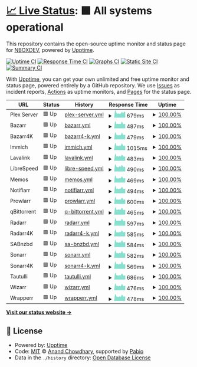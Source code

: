 # [📈 Live Status](https://up.nbox.dev): <!--live status--> **🟩 All systems operational**

This repository contains the open-source uptime monitor and status page for [NBOXDEV](https://up.nbox.dev), powered by [Upptime](https://github.com/upptime/upptime).

[![Uptime CI](https://github.com/nboxdev/upptime/workflows/Uptime%20CI/badge.svg)](https://github.com/nboxdev/upptime/actions?query=workflow%3A%22Uptime+CI%22)
[![Response Time CI](https://github.com/nboxdev/upptime/workflows/Response%20Time%20CI/badge.svg)](https://github.com/nboxdev/upptime/actions?query=workflow%3A%22Response+Time+CI%22)
[![Graphs CI](https://github.com/nboxdev/upptime/workflows/Graphs%20CI/badge.svg)](https://github.com/nboxdev/upptime/actions?query=workflow%3A%22Graphs+CI%22)
[![Static Site CI](https://github.com/nboxdev/upptime/workflows/Static%20Site%20CI/badge.svg)](https://github.com/nboxdev/upptime/actions?query=workflow%3A%22Static+Site+CI%22)
[![Summary CI](https://github.com/nboxdev/upptime/workflows/Summary%20CI/badge.svg)](https://github.com/nboxdev/upptime/actions?query=workflow%3A%22Summary+CI%22)

With [Upptime](https://upptime.js.org), you can get your own unlimited and free uptime monitor and status page, powered entirely by a GitHub repository. We use [Issues](https://github.com/nboxdev/upptime/issues) as incident reports, [Actions](https://github.com/nboxdev/upptime/actions) as uptime monitors, and [Pages](https://up.nbox.dev) for the status page.

<!--start: status pages-->
<!-- This summary is generated by Upptime (https://github.com/upptime/upptime) -->
<!-- Do not edit this manually, your changes will be overwritten -->
<!-- prettier-ignore -->
| URL | Status | History | Response Time | Uptime |
| --- | ------ | ------- | ------------- | ------ |
| <img alt="" src="https://icons.duckduckgo.com/ip3/null.ico" height="13"> Plex Server | 🟩 Up | [plex-server.yml](https://github.com/nboxdev/upptime/commits/HEAD/history/plex-server.yml) | <details><summary><img alt="Response time graph" src="./graphs/plex-server/response-time-week.png" height="20"> 679ms</summary><br><a href="https://up.nbox.dev/history/plex-server"><img alt="Response time 649" src="https://img.shields.io/endpoint?url=https%3A%2F%2Fraw.githubusercontent.com%2Fnboxdev%2Fupptime%2FHEAD%2Fapi%2Fplex-server%2Fresponse-time.json"></a><br><a href="https://up.nbox.dev/history/plex-server"><img alt="24-hour response time 547" src="https://img.shields.io/endpoint?url=https%3A%2F%2Fraw.githubusercontent.com%2Fnboxdev%2Fupptime%2FHEAD%2Fapi%2Fplex-server%2Fresponse-time-day.json"></a><br><a href="https://up.nbox.dev/history/plex-server"><img alt="7-day response time 679" src="https://img.shields.io/endpoint?url=https%3A%2F%2Fraw.githubusercontent.com%2Fnboxdev%2Fupptime%2FHEAD%2Fapi%2Fplex-server%2Fresponse-time-week.json"></a><br><a href="https://up.nbox.dev/history/plex-server"><img alt="30-day response time 649" src="https://img.shields.io/endpoint?url=https%3A%2F%2Fraw.githubusercontent.com%2Fnboxdev%2Fupptime%2FHEAD%2Fapi%2Fplex-server%2Fresponse-time-month.json"></a><br><a href="https://up.nbox.dev/history/plex-server"><img alt="1-year response time 649" src="https://img.shields.io/endpoint?url=https%3A%2F%2Fraw.githubusercontent.com%2Fnboxdev%2Fupptime%2FHEAD%2Fapi%2Fplex-server%2Fresponse-time-year.json"></a></details> | <details><summary><a href="https://up.nbox.dev/history/plex-server">100.00%</a></summary><a href="https://up.nbox.dev/history/plex-server"><img alt="All-time uptime 98.86%" src="https://img.shields.io/endpoint?url=https%3A%2F%2Fraw.githubusercontent.com%2Fnboxdev%2Fupptime%2FHEAD%2Fapi%2Fplex-server%2Fuptime.json"></a><br><a href="https://up.nbox.dev/history/plex-server"><img alt="24-hour uptime 100.00%" src="https://img.shields.io/endpoint?url=https%3A%2F%2Fraw.githubusercontent.com%2Fnboxdev%2Fupptime%2FHEAD%2Fapi%2Fplex-server%2Fuptime-day.json"></a><br><a href="https://up.nbox.dev/history/plex-server"><img alt="7-day uptime 100.00%" src="https://img.shields.io/endpoint?url=https%3A%2F%2Fraw.githubusercontent.com%2Fnboxdev%2Fupptime%2FHEAD%2Fapi%2Fplex-server%2Fuptime-week.json"></a><br><a href="https://up.nbox.dev/history/plex-server"><img alt="30-day uptime 98.86%" src="https://img.shields.io/endpoint?url=https%3A%2F%2Fraw.githubusercontent.com%2Fnboxdev%2Fupptime%2FHEAD%2Fapi%2Fplex-server%2Fuptime-month.json"></a><br><a href="https://up.nbox.dev/history/plex-server"><img alt="1-year uptime 98.86%" src="https://img.shields.io/endpoint?url=https%3A%2F%2Fraw.githubusercontent.com%2Fnboxdev%2Fupptime%2FHEAD%2Fapi%2Fplex-server%2Fuptime-year.json"></a></details>
| <img alt="" src="https://icons.duckduckgo.com/ip3/null.ico" height="13"> Bazarr | 🟩 Up | [bazarr.yml](https://github.com/nboxdev/upptime/commits/HEAD/history/bazarr.yml) | <details><summary><img alt="Response time graph" src="./graphs/bazarr/response-time-week.png" height="20"> 487ms</summary><br><a href="https://up.nbox.dev/history/bazarr"><img alt="Response time 540" src="https://img.shields.io/endpoint?url=https%3A%2F%2Fraw.githubusercontent.com%2Fnboxdev%2Fupptime%2FHEAD%2Fapi%2Fbazarr%2Fresponse-time.json"></a><br><a href="https://up.nbox.dev/history/bazarr"><img alt="24-hour response time 492" src="https://img.shields.io/endpoint?url=https%3A%2F%2Fraw.githubusercontent.com%2Fnboxdev%2Fupptime%2FHEAD%2Fapi%2Fbazarr%2Fresponse-time-day.json"></a><br><a href="https://up.nbox.dev/history/bazarr"><img alt="7-day response time 487" src="https://img.shields.io/endpoint?url=https%3A%2F%2Fraw.githubusercontent.com%2Fnboxdev%2Fupptime%2FHEAD%2Fapi%2Fbazarr%2Fresponse-time-week.json"></a><br><a href="https://up.nbox.dev/history/bazarr"><img alt="30-day response time 540" src="https://img.shields.io/endpoint?url=https%3A%2F%2Fraw.githubusercontent.com%2Fnboxdev%2Fupptime%2FHEAD%2Fapi%2Fbazarr%2Fresponse-time-month.json"></a><br><a href="https://up.nbox.dev/history/bazarr"><img alt="1-year response time 540" src="https://img.shields.io/endpoint?url=https%3A%2F%2Fraw.githubusercontent.com%2Fnboxdev%2Fupptime%2FHEAD%2Fapi%2Fbazarr%2Fresponse-time-year.json"></a></details> | <details><summary><a href="https://up.nbox.dev/history/bazarr">100.00%</a></summary><a href="https://up.nbox.dev/history/bazarr"><img alt="All-time uptime 98.86%" src="https://img.shields.io/endpoint?url=https%3A%2F%2Fraw.githubusercontent.com%2Fnboxdev%2Fupptime%2FHEAD%2Fapi%2Fbazarr%2Fuptime.json"></a><br><a href="https://up.nbox.dev/history/bazarr"><img alt="24-hour uptime 100.00%" src="https://img.shields.io/endpoint?url=https%3A%2F%2Fraw.githubusercontent.com%2Fnboxdev%2Fupptime%2FHEAD%2Fapi%2Fbazarr%2Fuptime-day.json"></a><br><a href="https://up.nbox.dev/history/bazarr"><img alt="7-day uptime 100.00%" src="https://img.shields.io/endpoint?url=https%3A%2F%2Fraw.githubusercontent.com%2Fnboxdev%2Fupptime%2FHEAD%2Fapi%2Fbazarr%2Fuptime-week.json"></a><br><a href="https://up.nbox.dev/history/bazarr"><img alt="30-day uptime 98.86%" src="https://img.shields.io/endpoint?url=https%3A%2F%2Fraw.githubusercontent.com%2Fnboxdev%2Fupptime%2FHEAD%2Fapi%2Fbazarr%2Fuptime-month.json"></a><br><a href="https://up.nbox.dev/history/bazarr"><img alt="1-year uptime 98.86%" src="https://img.shields.io/endpoint?url=https%3A%2F%2Fraw.githubusercontent.com%2Fnboxdev%2Fupptime%2FHEAD%2Fapi%2Fbazarr%2Fuptime-year.json"></a></details>
| <img alt="" src="https://icons.duckduckgo.com/ip3/null.ico" height="13"> Bazarr4K | 🟩 Up | [bazarr4-k.yml](https://github.com/nboxdev/upptime/commits/HEAD/history/bazarr4-k.yml) | <details><summary><img alt="Response time graph" src="./graphs/bazarr4-k/response-time-week.png" height="20"> 479ms</summary><br><a href="https://up.nbox.dev/history/bazarr4-k"><img alt="Response time 512" src="https://img.shields.io/endpoint?url=https%3A%2F%2Fraw.githubusercontent.com%2Fnboxdev%2Fupptime%2FHEAD%2Fapi%2Fbazarr4-k%2Fresponse-time.json"></a><br><a href="https://up.nbox.dev/history/bazarr4-k"><img alt="24-hour response time 461" src="https://img.shields.io/endpoint?url=https%3A%2F%2Fraw.githubusercontent.com%2Fnboxdev%2Fupptime%2FHEAD%2Fapi%2Fbazarr4-k%2Fresponse-time-day.json"></a><br><a href="https://up.nbox.dev/history/bazarr4-k"><img alt="7-day response time 479" src="https://img.shields.io/endpoint?url=https%3A%2F%2Fraw.githubusercontent.com%2Fnboxdev%2Fupptime%2FHEAD%2Fapi%2Fbazarr4-k%2Fresponse-time-week.json"></a><br><a href="https://up.nbox.dev/history/bazarr4-k"><img alt="30-day response time 512" src="https://img.shields.io/endpoint?url=https%3A%2F%2Fraw.githubusercontent.com%2Fnboxdev%2Fupptime%2FHEAD%2Fapi%2Fbazarr4-k%2Fresponse-time-month.json"></a><br><a href="https://up.nbox.dev/history/bazarr4-k"><img alt="1-year response time 512" src="https://img.shields.io/endpoint?url=https%3A%2F%2Fraw.githubusercontent.com%2Fnboxdev%2Fupptime%2FHEAD%2Fapi%2Fbazarr4-k%2Fresponse-time-year.json"></a></details> | <details><summary><a href="https://up.nbox.dev/history/bazarr4-k">100.00%</a></summary><a href="https://up.nbox.dev/history/bazarr4-k"><img alt="All-time uptime 98.87%" src="https://img.shields.io/endpoint?url=https%3A%2F%2Fraw.githubusercontent.com%2Fnboxdev%2Fupptime%2FHEAD%2Fapi%2Fbazarr4-k%2Fuptime.json"></a><br><a href="https://up.nbox.dev/history/bazarr4-k"><img alt="24-hour uptime 100.00%" src="https://img.shields.io/endpoint?url=https%3A%2F%2Fraw.githubusercontent.com%2Fnboxdev%2Fupptime%2FHEAD%2Fapi%2Fbazarr4-k%2Fuptime-day.json"></a><br><a href="https://up.nbox.dev/history/bazarr4-k"><img alt="7-day uptime 100.00%" src="https://img.shields.io/endpoint?url=https%3A%2F%2Fraw.githubusercontent.com%2Fnboxdev%2Fupptime%2FHEAD%2Fapi%2Fbazarr4-k%2Fuptime-week.json"></a><br><a href="https://up.nbox.dev/history/bazarr4-k"><img alt="30-day uptime 98.87%" src="https://img.shields.io/endpoint?url=https%3A%2F%2Fraw.githubusercontent.com%2Fnboxdev%2Fupptime%2FHEAD%2Fapi%2Fbazarr4-k%2Fuptime-month.json"></a><br><a href="https://up.nbox.dev/history/bazarr4-k"><img alt="1-year uptime 98.87%" src="https://img.shields.io/endpoint?url=https%3A%2F%2Fraw.githubusercontent.com%2Fnboxdev%2Fupptime%2FHEAD%2Fapi%2Fbazarr4-k%2Fuptime-year.json"></a></details>
| <img alt="" src="https://icons.duckduckgo.com/ip3/null.ico" height="13"> Immich | 🟩 Up | [immich.yml](https://github.com/nboxdev/upptime/commits/HEAD/history/immich.yml) | <details><summary><img alt="Response time graph" src="./graphs/immich/response-time-week.png" height="20"> 1015ms</summary><br><a href="https://up.nbox.dev/history/immich"><img alt="Response time 664" src="https://img.shields.io/endpoint?url=https%3A%2F%2Fraw.githubusercontent.com%2Fnboxdev%2Fupptime%2FHEAD%2Fapi%2Fimmich%2Fresponse-time.json"></a><br><a href="https://up.nbox.dev/history/immich"><img alt="24-hour response time 487" src="https://img.shields.io/endpoint?url=https%3A%2F%2Fraw.githubusercontent.com%2Fnboxdev%2Fupptime%2FHEAD%2Fapi%2Fimmich%2Fresponse-time-day.json"></a><br><a href="https://up.nbox.dev/history/immich"><img alt="7-day response time 1015" src="https://img.shields.io/endpoint?url=https%3A%2F%2Fraw.githubusercontent.com%2Fnboxdev%2Fupptime%2FHEAD%2Fapi%2Fimmich%2Fresponse-time-week.json"></a><br><a href="https://up.nbox.dev/history/immich"><img alt="30-day response time 664" src="https://img.shields.io/endpoint?url=https%3A%2F%2Fraw.githubusercontent.com%2Fnboxdev%2Fupptime%2FHEAD%2Fapi%2Fimmich%2Fresponse-time-month.json"></a><br><a href="https://up.nbox.dev/history/immich"><img alt="1-year response time 664" src="https://img.shields.io/endpoint?url=https%3A%2F%2Fraw.githubusercontent.com%2Fnboxdev%2Fupptime%2FHEAD%2Fapi%2Fimmich%2Fresponse-time-year.json"></a></details> | <details><summary><a href="https://up.nbox.dev/history/immich">100.00%</a></summary><a href="https://up.nbox.dev/history/immich"><img alt="All-time uptime 98.88%" src="https://img.shields.io/endpoint?url=https%3A%2F%2Fraw.githubusercontent.com%2Fnboxdev%2Fupptime%2FHEAD%2Fapi%2Fimmich%2Fuptime.json"></a><br><a href="https://up.nbox.dev/history/immich"><img alt="24-hour uptime 100.00%" src="https://img.shields.io/endpoint?url=https%3A%2F%2Fraw.githubusercontent.com%2Fnboxdev%2Fupptime%2FHEAD%2Fapi%2Fimmich%2Fuptime-day.json"></a><br><a href="https://up.nbox.dev/history/immich"><img alt="7-day uptime 100.00%" src="https://img.shields.io/endpoint?url=https%3A%2F%2Fraw.githubusercontent.com%2Fnboxdev%2Fupptime%2FHEAD%2Fapi%2Fimmich%2Fuptime-week.json"></a><br><a href="https://up.nbox.dev/history/immich"><img alt="30-day uptime 98.88%" src="https://img.shields.io/endpoint?url=https%3A%2F%2Fraw.githubusercontent.com%2Fnboxdev%2Fupptime%2FHEAD%2Fapi%2Fimmich%2Fuptime-month.json"></a><br><a href="https://up.nbox.dev/history/immich"><img alt="1-year uptime 98.88%" src="https://img.shields.io/endpoint?url=https%3A%2F%2Fraw.githubusercontent.com%2Fnboxdev%2Fupptime%2FHEAD%2Fapi%2Fimmich%2Fuptime-year.json"></a></details>
| <img alt="" src="https://icons.duckduckgo.com/ip3/null.ico" height="13"> Lavalink | 🟩 Up | [lavalink.yml](https://github.com/nboxdev/upptime/commits/HEAD/history/lavalink.yml) | <details><summary><img alt="Response time graph" src="./graphs/lavalink/response-time-week.png" height="20"> 483ms</summary><br><a href="https://up.nbox.dev/history/lavalink"><img alt="Response time 514" src="https://img.shields.io/endpoint?url=https%3A%2F%2Fraw.githubusercontent.com%2Fnboxdev%2Fupptime%2FHEAD%2Fapi%2Flavalink%2Fresponse-time.json"></a><br><a href="https://up.nbox.dev/history/lavalink"><img alt="24-hour response time 487" src="https://img.shields.io/endpoint?url=https%3A%2F%2Fraw.githubusercontent.com%2Fnboxdev%2Fupptime%2FHEAD%2Fapi%2Flavalink%2Fresponse-time-day.json"></a><br><a href="https://up.nbox.dev/history/lavalink"><img alt="7-day response time 483" src="https://img.shields.io/endpoint?url=https%3A%2F%2Fraw.githubusercontent.com%2Fnboxdev%2Fupptime%2FHEAD%2Fapi%2Flavalink%2Fresponse-time-week.json"></a><br><a href="https://up.nbox.dev/history/lavalink"><img alt="30-day response time 514" src="https://img.shields.io/endpoint?url=https%3A%2F%2Fraw.githubusercontent.com%2Fnboxdev%2Fupptime%2FHEAD%2Fapi%2Flavalink%2Fresponse-time-month.json"></a><br><a href="https://up.nbox.dev/history/lavalink"><img alt="1-year response time 514" src="https://img.shields.io/endpoint?url=https%3A%2F%2Fraw.githubusercontent.com%2Fnboxdev%2Fupptime%2FHEAD%2Fapi%2Flavalink%2Fresponse-time-year.json"></a></details> | <details><summary><a href="https://up.nbox.dev/history/lavalink">100.00%</a></summary><a href="https://up.nbox.dev/history/lavalink"><img alt="All-time uptime 98.88%" src="https://img.shields.io/endpoint?url=https%3A%2F%2Fraw.githubusercontent.com%2Fnboxdev%2Fupptime%2FHEAD%2Fapi%2Flavalink%2Fuptime.json"></a><br><a href="https://up.nbox.dev/history/lavalink"><img alt="24-hour uptime 100.00%" src="https://img.shields.io/endpoint?url=https%3A%2F%2Fraw.githubusercontent.com%2Fnboxdev%2Fupptime%2FHEAD%2Fapi%2Flavalink%2Fuptime-day.json"></a><br><a href="https://up.nbox.dev/history/lavalink"><img alt="7-day uptime 100.00%" src="https://img.shields.io/endpoint?url=https%3A%2F%2Fraw.githubusercontent.com%2Fnboxdev%2Fupptime%2FHEAD%2Fapi%2Flavalink%2Fuptime-week.json"></a><br><a href="https://up.nbox.dev/history/lavalink"><img alt="30-day uptime 98.88%" src="https://img.shields.io/endpoint?url=https%3A%2F%2Fraw.githubusercontent.com%2Fnboxdev%2Fupptime%2FHEAD%2Fapi%2Flavalink%2Fuptime-month.json"></a><br><a href="https://up.nbox.dev/history/lavalink"><img alt="1-year uptime 98.88%" src="https://img.shields.io/endpoint?url=https%3A%2F%2Fraw.githubusercontent.com%2Fnboxdev%2Fupptime%2FHEAD%2Fapi%2Flavalink%2Fuptime-year.json"></a></details>
| <img alt="" src="https://icons.duckduckgo.com/ip3/null.ico" height="13"> LibreSpeed | 🟩 Up | [libre-speed.yml](https://github.com/nboxdev/upptime/commits/HEAD/history/libre-speed.yml) | <details><summary><img alt="Response time graph" src="./graphs/libre-speed/response-time-week.png" height="20"> 490ms</summary><br><a href="https://up.nbox.dev/history/libre-speed"><img alt="Response time 552" src="https://img.shields.io/endpoint?url=https%3A%2F%2Fraw.githubusercontent.com%2Fnboxdev%2Fupptime%2FHEAD%2Fapi%2Flibre-speed%2Fresponse-time.json"></a><br><a href="https://up.nbox.dev/history/libre-speed"><img alt="24-hour response time 499" src="https://img.shields.io/endpoint?url=https%3A%2F%2Fraw.githubusercontent.com%2Fnboxdev%2Fupptime%2FHEAD%2Fapi%2Flibre-speed%2Fresponse-time-day.json"></a><br><a href="https://up.nbox.dev/history/libre-speed"><img alt="7-day response time 490" src="https://img.shields.io/endpoint?url=https%3A%2F%2Fraw.githubusercontent.com%2Fnboxdev%2Fupptime%2FHEAD%2Fapi%2Flibre-speed%2Fresponse-time-week.json"></a><br><a href="https://up.nbox.dev/history/libre-speed"><img alt="30-day response time 552" src="https://img.shields.io/endpoint?url=https%3A%2F%2Fraw.githubusercontent.com%2Fnboxdev%2Fupptime%2FHEAD%2Fapi%2Flibre-speed%2Fresponse-time-month.json"></a><br><a href="https://up.nbox.dev/history/libre-speed"><img alt="1-year response time 552" src="https://img.shields.io/endpoint?url=https%3A%2F%2Fraw.githubusercontent.com%2Fnboxdev%2Fupptime%2FHEAD%2Fapi%2Flibre-speed%2Fresponse-time-year.json"></a></details> | <details><summary><a href="https://up.nbox.dev/history/libre-speed">100.00%</a></summary><a href="https://up.nbox.dev/history/libre-speed"><img alt="All-time uptime 98.89%" src="https://img.shields.io/endpoint?url=https%3A%2F%2Fraw.githubusercontent.com%2Fnboxdev%2Fupptime%2FHEAD%2Fapi%2Flibre-speed%2Fuptime.json"></a><br><a href="https://up.nbox.dev/history/libre-speed"><img alt="24-hour uptime 100.00%" src="https://img.shields.io/endpoint?url=https%3A%2F%2Fraw.githubusercontent.com%2Fnboxdev%2Fupptime%2FHEAD%2Fapi%2Flibre-speed%2Fuptime-day.json"></a><br><a href="https://up.nbox.dev/history/libre-speed"><img alt="7-day uptime 100.00%" src="https://img.shields.io/endpoint?url=https%3A%2F%2Fraw.githubusercontent.com%2Fnboxdev%2Fupptime%2FHEAD%2Fapi%2Flibre-speed%2Fuptime-week.json"></a><br><a href="https://up.nbox.dev/history/libre-speed"><img alt="30-day uptime 98.89%" src="https://img.shields.io/endpoint?url=https%3A%2F%2Fraw.githubusercontent.com%2Fnboxdev%2Fupptime%2FHEAD%2Fapi%2Flibre-speed%2Fuptime-month.json"></a><br><a href="https://up.nbox.dev/history/libre-speed"><img alt="1-year uptime 98.89%" src="https://img.shields.io/endpoint?url=https%3A%2F%2Fraw.githubusercontent.com%2Fnboxdev%2Fupptime%2FHEAD%2Fapi%2Flibre-speed%2Fuptime-year.json"></a></details>
| <img alt="" src="https://icons.duckduckgo.com/ip3/null.ico" height="13"> Memos | 🟩 Up | [memos.yml](https://github.com/nboxdev/upptime/commits/HEAD/history/memos.yml) | <details><summary><img alt="Response time graph" src="./graphs/memos/response-time-week.png" height="20"> 469ms</summary><br><a href="https://up.nbox.dev/history/memos"><img alt="Response time 492" src="https://img.shields.io/endpoint?url=https%3A%2F%2Fraw.githubusercontent.com%2Fnboxdev%2Fupptime%2FHEAD%2Fapi%2Fmemos%2Fresponse-time.json"></a><br><a href="https://up.nbox.dev/history/memos"><img alt="24-hour response time 480" src="https://img.shields.io/endpoint?url=https%3A%2F%2Fraw.githubusercontent.com%2Fnboxdev%2Fupptime%2FHEAD%2Fapi%2Fmemos%2Fresponse-time-day.json"></a><br><a href="https://up.nbox.dev/history/memos"><img alt="7-day response time 469" src="https://img.shields.io/endpoint?url=https%3A%2F%2Fraw.githubusercontent.com%2Fnboxdev%2Fupptime%2FHEAD%2Fapi%2Fmemos%2Fresponse-time-week.json"></a><br><a href="https://up.nbox.dev/history/memos"><img alt="30-day response time 492" src="https://img.shields.io/endpoint?url=https%3A%2F%2Fraw.githubusercontent.com%2Fnboxdev%2Fupptime%2FHEAD%2Fapi%2Fmemos%2Fresponse-time-month.json"></a><br><a href="https://up.nbox.dev/history/memos"><img alt="1-year response time 492" src="https://img.shields.io/endpoint?url=https%3A%2F%2Fraw.githubusercontent.com%2Fnboxdev%2Fupptime%2FHEAD%2Fapi%2Fmemos%2Fresponse-time-year.json"></a></details> | <details><summary><a href="https://up.nbox.dev/history/memos">100.00%</a></summary><a href="https://up.nbox.dev/history/memos"><img alt="All-time uptime 98.89%" src="https://img.shields.io/endpoint?url=https%3A%2F%2Fraw.githubusercontent.com%2Fnboxdev%2Fupptime%2FHEAD%2Fapi%2Fmemos%2Fuptime.json"></a><br><a href="https://up.nbox.dev/history/memos"><img alt="24-hour uptime 100.00%" src="https://img.shields.io/endpoint?url=https%3A%2F%2Fraw.githubusercontent.com%2Fnboxdev%2Fupptime%2FHEAD%2Fapi%2Fmemos%2Fuptime-day.json"></a><br><a href="https://up.nbox.dev/history/memos"><img alt="7-day uptime 100.00%" src="https://img.shields.io/endpoint?url=https%3A%2F%2Fraw.githubusercontent.com%2Fnboxdev%2Fupptime%2FHEAD%2Fapi%2Fmemos%2Fuptime-week.json"></a><br><a href="https://up.nbox.dev/history/memos"><img alt="30-day uptime 98.89%" src="https://img.shields.io/endpoint?url=https%3A%2F%2Fraw.githubusercontent.com%2Fnboxdev%2Fupptime%2FHEAD%2Fapi%2Fmemos%2Fuptime-month.json"></a><br><a href="https://up.nbox.dev/history/memos"><img alt="1-year uptime 98.89%" src="https://img.shields.io/endpoint?url=https%3A%2F%2Fraw.githubusercontent.com%2Fnboxdev%2Fupptime%2FHEAD%2Fapi%2Fmemos%2Fuptime-year.json"></a></details>
| <img alt="" src="https://icons.duckduckgo.com/ip3/null.ico" height="13"> Notifiarr | 🟩 Up | [notifiarr.yml](https://github.com/nboxdev/upptime/commits/HEAD/history/notifiarr.yml) | <details><summary><img alt="Response time graph" src="./graphs/notifiarr/response-time-week.png" height="20"> 494ms</summary><br><a href="https://up.nbox.dev/history/notifiarr"><img alt="Response time 519" src="https://img.shields.io/endpoint?url=https%3A%2F%2Fraw.githubusercontent.com%2Fnboxdev%2Fupptime%2FHEAD%2Fapi%2Fnotifiarr%2Fresponse-time.json"></a><br><a href="https://up.nbox.dev/history/notifiarr"><img alt="24-hour response time 485" src="https://img.shields.io/endpoint?url=https%3A%2F%2Fraw.githubusercontent.com%2Fnboxdev%2Fupptime%2FHEAD%2Fapi%2Fnotifiarr%2Fresponse-time-day.json"></a><br><a href="https://up.nbox.dev/history/notifiarr"><img alt="7-day response time 494" src="https://img.shields.io/endpoint?url=https%3A%2F%2Fraw.githubusercontent.com%2Fnboxdev%2Fupptime%2FHEAD%2Fapi%2Fnotifiarr%2Fresponse-time-week.json"></a><br><a href="https://up.nbox.dev/history/notifiarr"><img alt="30-day response time 519" src="https://img.shields.io/endpoint?url=https%3A%2F%2Fraw.githubusercontent.com%2Fnboxdev%2Fupptime%2FHEAD%2Fapi%2Fnotifiarr%2Fresponse-time-month.json"></a><br><a href="https://up.nbox.dev/history/notifiarr"><img alt="1-year response time 519" src="https://img.shields.io/endpoint?url=https%3A%2F%2Fraw.githubusercontent.com%2Fnboxdev%2Fupptime%2FHEAD%2Fapi%2Fnotifiarr%2Fresponse-time-year.json"></a></details> | <details><summary><a href="https://up.nbox.dev/history/notifiarr">100.00%</a></summary><a href="https://up.nbox.dev/history/notifiarr"><img alt="All-time uptime 98.90%" src="https://img.shields.io/endpoint?url=https%3A%2F%2Fraw.githubusercontent.com%2Fnboxdev%2Fupptime%2FHEAD%2Fapi%2Fnotifiarr%2Fuptime.json"></a><br><a href="https://up.nbox.dev/history/notifiarr"><img alt="24-hour uptime 100.00%" src="https://img.shields.io/endpoint?url=https%3A%2F%2Fraw.githubusercontent.com%2Fnboxdev%2Fupptime%2FHEAD%2Fapi%2Fnotifiarr%2Fuptime-day.json"></a><br><a href="https://up.nbox.dev/history/notifiarr"><img alt="7-day uptime 100.00%" src="https://img.shields.io/endpoint?url=https%3A%2F%2Fraw.githubusercontent.com%2Fnboxdev%2Fupptime%2FHEAD%2Fapi%2Fnotifiarr%2Fuptime-week.json"></a><br><a href="https://up.nbox.dev/history/notifiarr"><img alt="30-day uptime 98.90%" src="https://img.shields.io/endpoint?url=https%3A%2F%2Fraw.githubusercontent.com%2Fnboxdev%2Fupptime%2FHEAD%2Fapi%2Fnotifiarr%2Fuptime-month.json"></a><br><a href="https://up.nbox.dev/history/notifiarr"><img alt="1-year uptime 98.90%" src="https://img.shields.io/endpoint?url=https%3A%2F%2Fraw.githubusercontent.com%2Fnboxdev%2Fupptime%2FHEAD%2Fapi%2Fnotifiarr%2Fuptime-year.json"></a></details>
| <img alt="" src="https://icons.duckduckgo.com/ip3/null.ico" height="13"> Prowlarr | 🟩 Up | [prowlarr.yml](https://github.com/nboxdev/upptime/commits/HEAD/history/prowlarr.yml) | <details><summary><img alt="Response time graph" src="./graphs/prowlarr/response-time-week.png" height="20"> 600ms</summary><br><a href="https://up.nbox.dev/history/prowlarr"><img alt="Response time 629" src="https://img.shields.io/endpoint?url=https%3A%2F%2Fraw.githubusercontent.com%2Fnboxdev%2Fupptime%2FHEAD%2Fapi%2Fprowlarr%2Fresponse-time.json"></a><br><a href="https://up.nbox.dev/history/prowlarr"><img alt="24-hour response time 619" src="https://img.shields.io/endpoint?url=https%3A%2F%2Fraw.githubusercontent.com%2Fnboxdev%2Fupptime%2FHEAD%2Fapi%2Fprowlarr%2Fresponse-time-day.json"></a><br><a href="https://up.nbox.dev/history/prowlarr"><img alt="7-day response time 600" src="https://img.shields.io/endpoint?url=https%3A%2F%2Fraw.githubusercontent.com%2Fnboxdev%2Fupptime%2FHEAD%2Fapi%2Fprowlarr%2Fresponse-time-week.json"></a><br><a href="https://up.nbox.dev/history/prowlarr"><img alt="30-day response time 629" src="https://img.shields.io/endpoint?url=https%3A%2F%2Fraw.githubusercontent.com%2Fnboxdev%2Fupptime%2FHEAD%2Fapi%2Fprowlarr%2Fresponse-time-month.json"></a><br><a href="https://up.nbox.dev/history/prowlarr"><img alt="1-year response time 629" src="https://img.shields.io/endpoint?url=https%3A%2F%2Fraw.githubusercontent.com%2Fnboxdev%2Fupptime%2FHEAD%2Fapi%2Fprowlarr%2Fresponse-time-year.json"></a></details> | <details><summary><a href="https://up.nbox.dev/history/prowlarr">100.00%</a></summary><a href="https://up.nbox.dev/history/prowlarr"><img alt="All-time uptime 98.90%" src="https://img.shields.io/endpoint?url=https%3A%2F%2Fraw.githubusercontent.com%2Fnboxdev%2Fupptime%2FHEAD%2Fapi%2Fprowlarr%2Fuptime.json"></a><br><a href="https://up.nbox.dev/history/prowlarr"><img alt="24-hour uptime 100.00%" src="https://img.shields.io/endpoint?url=https%3A%2F%2Fraw.githubusercontent.com%2Fnboxdev%2Fupptime%2FHEAD%2Fapi%2Fprowlarr%2Fuptime-day.json"></a><br><a href="https://up.nbox.dev/history/prowlarr"><img alt="7-day uptime 100.00%" src="https://img.shields.io/endpoint?url=https%3A%2F%2Fraw.githubusercontent.com%2Fnboxdev%2Fupptime%2FHEAD%2Fapi%2Fprowlarr%2Fuptime-week.json"></a><br><a href="https://up.nbox.dev/history/prowlarr"><img alt="30-day uptime 98.90%" src="https://img.shields.io/endpoint?url=https%3A%2F%2Fraw.githubusercontent.com%2Fnboxdev%2Fupptime%2FHEAD%2Fapi%2Fprowlarr%2Fuptime-month.json"></a><br><a href="https://up.nbox.dev/history/prowlarr"><img alt="1-year uptime 98.90%" src="https://img.shields.io/endpoint?url=https%3A%2F%2Fraw.githubusercontent.com%2Fnboxdev%2Fupptime%2FHEAD%2Fapi%2Fprowlarr%2Fuptime-year.json"></a></details>
| <img alt="" src="https://icons.duckduckgo.com/ip3/null.ico" height="13"> qBittorrent | 🟩 Up | [q-bittorrent.yml](https://github.com/nboxdev/upptime/commits/HEAD/history/q-bittorrent.yml) | <details><summary><img alt="Response time graph" src="./graphs/q-bittorrent/response-time-week.png" height="20"> 465ms</summary><br><a href="https://up.nbox.dev/history/q-bittorrent"><img alt="Response time 489" src="https://img.shields.io/endpoint?url=https%3A%2F%2Fraw.githubusercontent.com%2Fnboxdev%2Fupptime%2FHEAD%2Fapi%2Fq-bittorrent%2Fresponse-time.json"></a><br><a href="https://up.nbox.dev/history/q-bittorrent"><img alt="24-hour response time 466" src="https://img.shields.io/endpoint?url=https%3A%2F%2Fraw.githubusercontent.com%2Fnboxdev%2Fupptime%2FHEAD%2Fapi%2Fq-bittorrent%2Fresponse-time-day.json"></a><br><a href="https://up.nbox.dev/history/q-bittorrent"><img alt="7-day response time 465" src="https://img.shields.io/endpoint?url=https%3A%2F%2Fraw.githubusercontent.com%2Fnboxdev%2Fupptime%2FHEAD%2Fapi%2Fq-bittorrent%2Fresponse-time-week.json"></a><br><a href="https://up.nbox.dev/history/q-bittorrent"><img alt="30-day response time 489" src="https://img.shields.io/endpoint?url=https%3A%2F%2Fraw.githubusercontent.com%2Fnboxdev%2Fupptime%2FHEAD%2Fapi%2Fq-bittorrent%2Fresponse-time-month.json"></a><br><a href="https://up.nbox.dev/history/q-bittorrent"><img alt="1-year response time 489" src="https://img.shields.io/endpoint?url=https%3A%2F%2Fraw.githubusercontent.com%2Fnboxdev%2Fupptime%2FHEAD%2Fapi%2Fq-bittorrent%2Fresponse-time-year.json"></a></details> | <details><summary><a href="https://up.nbox.dev/history/q-bittorrent">100.00%</a></summary><a href="https://up.nbox.dev/history/q-bittorrent"><img alt="All-time uptime 98.91%" src="https://img.shields.io/endpoint?url=https%3A%2F%2Fraw.githubusercontent.com%2Fnboxdev%2Fupptime%2FHEAD%2Fapi%2Fq-bittorrent%2Fuptime.json"></a><br><a href="https://up.nbox.dev/history/q-bittorrent"><img alt="24-hour uptime 100.00%" src="https://img.shields.io/endpoint?url=https%3A%2F%2Fraw.githubusercontent.com%2Fnboxdev%2Fupptime%2FHEAD%2Fapi%2Fq-bittorrent%2Fuptime-day.json"></a><br><a href="https://up.nbox.dev/history/q-bittorrent"><img alt="7-day uptime 100.00%" src="https://img.shields.io/endpoint?url=https%3A%2F%2Fraw.githubusercontent.com%2Fnboxdev%2Fupptime%2FHEAD%2Fapi%2Fq-bittorrent%2Fuptime-week.json"></a><br><a href="https://up.nbox.dev/history/q-bittorrent"><img alt="30-day uptime 98.91%" src="https://img.shields.io/endpoint?url=https%3A%2F%2Fraw.githubusercontent.com%2Fnboxdev%2Fupptime%2FHEAD%2Fapi%2Fq-bittorrent%2Fuptime-month.json"></a><br><a href="https://up.nbox.dev/history/q-bittorrent"><img alt="1-year uptime 98.91%" src="https://img.shields.io/endpoint?url=https%3A%2F%2Fraw.githubusercontent.com%2Fnboxdev%2Fupptime%2FHEAD%2Fapi%2Fq-bittorrent%2Fuptime-year.json"></a></details>
| <img alt="" src="https://icons.duckduckgo.com/ip3/null.ico" height="13"> Radarr | 🟩 Up | [radarr.yml](https://github.com/nboxdev/upptime/commits/HEAD/history/radarr.yml) | <details><summary><img alt="Response time graph" src="./graphs/radarr/response-time-week.png" height="20"> 597ms</summary><br><a href="https://up.nbox.dev/history/radarr"><img alt="Response time 624" src="https://img.shields.io/endpoint?url=https%3A%2F%2Fraw.githubusercontent.com%2Fnboxdev%2Fupptime%2FHEAD%2Fapi%2Fradarr%2Fresponse-time.json"></a><br><a href="https://up.nbox.dev/history/radarr"><img alt="24-hour response time 621" src="https://img.shields.io/endpoint?url=https%3A%2F%2Fraw.githubusercontent.com%2Fnboxdev%2Fupptime%2FHEAD%2Fapi%2Fradarr%2Fresponse-time-day.json"></a><br><a href="https://up.nbox.dev/history/radarr"><img alt="7-day response time 597" src="https://img.shields.io/endpoint?url=https%3A%2F%2Fraw.githubusercontent.com%2Fnboxdev%2Fupptime%2FHEAD%2Fapi%2Fradarr%2Fresponse-time-week.json"></a><br><a href="https://up.nbox.dev/history/radarr"><img alt="30-day response time 624" src="https://img.shields.io/endpoint?url=https%3A%2F%2Fraw.githubusercontent.com%2Fnboxdev%2Fupptime%2FHEAD%2Fapi%2Fradarr%2Fresponse-time-month.json"></a><br><a href="https://up.nbox.dev/history/radarr"><img alt="1-year response time 624" src="https://img.shields.io/endpoint?url=https%3A%2F%2Fraw.githubusercontent.com%2Fnboxdev%2Fupptime%2FHEAD%2Fapi%2Fradarr%2Fresponse-time-year.json"></a></details> | <details><summary><a href="https://up.nbox.dev/history/radarr">100.00%</a></summary><a href="https://up.nbox.dev/history/radarr"><img alt="All-time uptime 98.91%" src="https://img.shields.io/endpoint?url=https%3A%2F%2Fraw.githubusercontent.com%2Fnboxdev%2Fupptime%2FHEAD%2Fapi%2Fradarr%2Fuptime.json"></a><br><a href="https://up.nbox.dev/history/radarr"><img alt="24-hour uptime 100.00%" src="https://img.shields.io/endpoint?url=https%3A%2F%2Fraw.githubusercontent.com%2Fnboxdev%2Fupptime%2FHEAD%2Fapi%2Fradarr%2Fuptime-day.json"></a><br><a href="https://up.nbox.dev/history/radarr"><img alt="7-day uptime 100.00%" src="https://img.shields.io/endpoint?url=https%3A%2F%2Fraw.githubusercontent.com%2Fnboxdev%2Fupptime%2FHEAD%2Fapi%2Fradarr%2Fuptime-week.json"></a><br><a href="https://up.nbox.dev/history/radarr"><img alt="30-day uptime 98.91%" src="https://img.shields.io/endpoint?url=https%3A%2F%2Fraw.githubusercontent.com%2Fnboxdev%2Fupptime%2FHEAD%2Fapi%2Fradarr%2Fuptime-month.json"></a><br><a href="https://up.nbox.dev/history/radarr"><img alt="1-year uptime 98.91%" src="https://img.shields.io/endpoint?url=https%3A%2F%2Fraw.githubusercontent.com%2Fnboxdev%2Fupptime%2FHEAD%2Fapi%2Fradarr%2Fuptime-year.json"></a></details>
| <img alt="" src="https://icons.duckduckgo.com/ip3/null.ico" height="13"> Radarr4K | 🟩 Up | [radarr4-k.yml](https://github.com/nboxdev/upptime/commits/HEAD/history/radarr4-k.yml) | <details><summary><img alt="Response time graph" src="./graphs/radarr4-k/response-time-week.png" height="20"> 585ms</summary><br><a href="https://up.nbox.dev/history/radarr4-k"><img alt="Response time 605" src="https://img.shields.io/endpoint?url=https%3A%2F%2Fraw.githubusercontent.com%2Fnboxdev%2Fupptime%2FHEAD%2Fapi%2Fradarr4-k%2Fresponse-time.json"></a><br><a href="https://up.nbox.dev/history/radarr4-k"><img alt="24-hour response time 566" src="https://img.shields.io/endpoint?url=https%3A%2F%2Fraw.githubusercontent.com%2Fnboxdev%2Fupptime%2FHEAD%2Fapi%2Fradarr4-k%2Fresponse-time-day.json"></a><br><a href="https://up.nbox.dev/history/radarr4-k"><img alt="7-day response time 585" src="https://img.shields.io/endpoint?url=https%3A%2F%2Fraw.githubusercontent.com%2Fnboxdev%2Fupptime%2FHEAD%2Fapi%2Fradarr4-k%2Fresponse-time-week.json"></a><br><a href="https://up.nbox.dev/history/radarr4-k"><img alt="30-day response time 605" src="https://img.shields.io/endpoint?url=https%3A%2F%2Fraw.githubusercontent.com%2Fnboxdev%2Fupptime%2FHEAD%2Fapi%2Fradarr4-k%2Fresponse-time-month.json"></a><br><a href="https://up.nbox.dev/history/radarr4-k"><img alt="1-year response time 605" src="https://img.shields.io/endpoint?url=https%3A%2F%2Fraw.githubusercontent.com%2Fnboxdev%2Fupptime%2FHEAD%2Fapi%2Fradarr4-k%2Fresponse-time-year.json"></a></details> | <details><summary><a href="https://up.nbox.dev/history/radarr4-k">100.00%</a></summary><a href="https://up.nbox.dev/history/radarr4-k"><img alt="All-time uptime 98.92%" src="https://img.shields.io/endpoint?url=https%3A%2F%2Fraw.githubusercontent.com%2Fnboxdev%2Fupptime%2FHEAD%2Fapi%2Fradarr4-k%2Fuptime.json"></a><br><a href="https://up.nbox.dev/history/radarr4-k"><img alt="24-hour uptime 100.00%" src="https://img.shields.io/endpoint?url=https%3A%2F%2Fraw.githubusercontent.com%2Fnboxdev%2Fupptime%2FHEAD%2Fapi%2Fradarr4-k%2Fuptime-day.json"></a><br><a href="https://up.nbox.dev/history/radarr4-k"><img alt="7-day uptime 100.00%" src="https://img.shields.io/endpoint?url=https%3A%2F%2Fraw.githubusercontent.com%2Fnboxdev%2Fupptime%2FHEAD%2Fapi%2Fradarr4-k%2Fuptime-week.json"></a><br><a href="https://up.nbox.dev/history/radarr4-k"><img alt="30-day uptime 98.92%" src="https://img.shields.io/endpoint?url=https%3A%2F%2Fraw.githubusercontent.com%2Fnboxdev%2Fupptime%2FHEAD%2Fapi%2Fradarr4-k%2Fuptime-month.json"></a><br><a href="https://up.nbox.dev/history/radarr4-k"><img alt="1-year uptime 98.92%" src="https://img.shields.io/endpoint?url=https%3A%2F%2Fraw.githubusercontent.com%2Fnboxdev%2Fupptime%2FHEAD%2Fapi%2Fradarr4-k%2Fuptime-year.json"></a></details>
| <img alt="" src="https://icons.duckduckgo.com/ip3/null.ico" height="13"> SABnzbd | 🟩 Up | [sa-bnzbd.yml](https://github.com/nboxdev/upptime/commits/HEAD/history/sa-bnzbd.yml) | <details><summary><img alt="Response time graph" src="./graphs/sa-bnzbd/response-time-week.png" height="20"> 584ms</summary><br><a href="https://up.nbox.dev/history/sa-bnzbd"><img alt="Response time 626" src="https://img.shields.io/endpoint?url=https%3A%2F%2Fraw.githubusercontent.com%2Fnboxdev%2Fupptime%2FHEAD%2Fapi%2Fsa-bnzbd%2Fresponse-time.json"></a><br><a href="https://up.nbox.dev/history/sa-bnzbd"><img alt="24-hour response time 561" src="https://img.shields.io/endpoint?url=https%3A%2F%2Fraw.githubusercontent.com%2Fnboxdev%2Fupptime%2FHEAD%2Fapi%2Fsa-bnzbd%2Fresponse-time-day.json"></a><br><a href="https://up.nbox.dev/history/sa-bnzbd"><img alt="7-day response time 584" src="https://img.shields.io/endpoint?url=https%3A%2F%2Fraw.githubusercontent.com%2Fnboxdev%2Fupptime%2FHEAD%2Fapi%2Fsa-bnzbd%2Fresponse-time-week.json"></a><br><a href="https://up.nbox.dev/history/sa-bnzbd"><img alt="30-day response time 626" src="https://img.shields.io/endpoint?url=https%3A%2F%2Fraw.githubusercontent.com%2Fnboxdev%2Fupptime%2FHEAD%2Fapi%2Fsa-bnzbd%2Fresponse-time-month.json"></a><br><a href="https://up.nbox.dev/history/sa-bnzbd"><img alt="1-year response time 626" src="https://img.shields.io/endpoint?url=https%3A%2F%2Fraw.githubusercontent.com%2Fnboxdev%2Fupptime%2FHEAD%2Fapi%2Fsa-bnzbd%2Fresponse-time-year.json"></a></details> | <details><summary><a href="https://up.nbox.dev/history/sa-bnzbd">100.00%</a></summary><a href="https://up.nbox.dev/history/sa-bnzbd"><img alt="All-time uptime 98.93%" src="https://img.shields.io/endpoint?url=https%3A%2F%2Fraw.githubusercontent.com%2Fnboxdev%2Fupptime%2FHEAD%2Fapi%2Fsa-bnzbd%2Fuptime.json"></a><br><a href="https://up.nbox.dev/history/sa-bnzbd"><img alt="24-hour uptime 100.00%" src="https://img.shields.io/endpoint?url=https%3A%2F%2Fraw.githubusercontent.com%2Fnboxdev%2Fupptime%2FHEAD%2Fapi%2Fsa-bnzbd%2Fuptime-day.json"></a><br><a href="https://up.nbox.dev/history/sa-bnzbd"><img alt="7-day uptime 100.00%" src="https://img.shields.io/endpoint?url=https%3A%2F%2Fraw.githubusercontent.com%2Fnboxdev%2Fupptime%2FHEAD%2Fapi%2Fsa-bnzbd%2Fuptime-week.json"></a><br><a href="https://up.nbox.dev/history/sa-bnzbd"><img alt="30-day uptime 98.93%" src="https://img.shields.io/endpoint?url=https%3A%2F%2Fraw.githubusercontent.com%2Fnboxdev%2Fupptime%2FHEAD%2Fapi%2Fsa-bnzbd%2Fuptime-month.json"></a><br><a href="https://up.nbox.dev/history/sa-bnzbd"><img alt="1-year uptime 98.93%" src="https://img.shields.io/endpoint?url=https%3A%2F%2Fraw.githubusercontent.com%2Fnboxdev%2Fupptime%2FHEAD%2Fapi%2Fsa-bnzbd%2Fuptime-year.json"></a></details>
| <img alt="" src="https://icons.duckduckgo.com/ip3/null.ico" height="13"> Sonarr | 🟩 Up | [sonarr.yml](https://github.com/nboxdev/upptime/commits/HEAD/history/sonarr.yml) | <details><summary><img alt="Response time graph" src="./graphs/sonarr/response-time-week.png" height="20"> 582ms</summary><br><a href="https://up.nbox.dev/history/sonarr"><img alt="Response time 641" src="https://img.shields.io/endpoint?url=https%3A%2F%2Fraw.githubusercontent.com%2Fnboxdev%2Fupptime%2FHEAD%2Fapi%2Fsonarr%2Fresponse-time.json"></a><br><a href="https://up.nbox.dev/history/sonarr"><img alt="24-hour response time 570" src="https://img.shields.io/endpoint?url=https%3A%2F%2Fraw.githubusercontent.com%2Fnboxdev%2Fupptime%2FHEAD%2Fapi%2Fsonarr%2Fresponse-time-day.json"></a><br><a href="https://up.nbox.dev/history/sonarr"><img alt="7-day response time 582" src="https://img.shields.io/endpoint?url=https%3A%2F%2Fraw.githubusercontent.com%2Fnboxdev%2Fupptime%2FHEAD%2Fapi%2Fsonarr%2Fresponse-time-week.json"></a><br><a href="https://up.nbox.dev/history/sonarr"><img alt="30-day response time 641" src="https://img.shields.io/endpoint?url=https%3A%2F%2Fraw.githubusercontent.com%2Fnboxdev%2Fupptime%2FHEAD%2Fapi%2Fsonarr%2Fresponse-time-month.json"></a><br><a href="https://up.nbox.dev/history/sonarr"><img alt="1-year response time 641" src="https://img.shields.io/endpoint?url=https%3A%2F%2Fraw.githubusercontent.com%2Fnboxdev%2Fupptime%2FHEAD%2Fapi%2Fsonarr%2Fresponse-time-year.json"></a></details> | <details><summary><a href="https://up.nbox.dev/history/sonarr">100.00%</a></summary><a href="https://up.nbox.dev/history/sonarr"><img alt="All-time uptime 98.93%" src="https://img.shields.io/endpoint?url=https%3A%2F%2Fraw.githubusercontent.com%2Fnboxdev%2Fupptime%2FHEAD%2Fapi%2Fsonarr%2Fuptime.json"></a><br><a href="https://up.nbox.dev/history/sonarr"><img alt="24-hour uptime 100.00%" src="https://img.shields.io/endpoint?url=https%3A%2F%2Fraw.githubusercontent.com%2Fnboxdev%2Fupptime%2FHEAD%2Fapi%2Fsonarr%2Fuptime-day.json"></a><br><a href="https://up.nbox.dev/history/sonarr"><img alt="7-day uptime 100.00%" src="https://img.shields.io/endpoint?url=https%3A%2F%2Fraw.githubusercontent.com%2Fnboxdev%2Fupptime%2FHEAD%2Fapi%2Fsonarr%2Fuptime-week.json"></a><br><a href="https://up.nbox.dev/history/sonarr"><img alt="30-day uptime 98.93%" src="https://img.shields.io/endpoint?url=https%3A%2F%2Fraw.githubusercontent.com%2Fnboxdev%2Fupptime%2FHEAD%2Fapi%2Fsonarr%2Fuptime-month.json"></a><br><a href="https://up.nbox.dev/history/sonarr"><img alt="1-year uptime 98.93%" src="https://img.shields.io/endpoint?url=https%3A%2F%2Fraw.githubusercontent.com%2Fnboxdev%2Fupptime%2FHEAD%2Fapi%2Fsonarr%2Fuptime-year.json"></a></details>
| <img alt="" src="https://icons.duckduckgo.com/ip3/null.ico" height="13"> Sonarr4K | 🟩 Up | [sonarr4-k.yml](https://github.com/nboxdev/upptime/commits/HEAD/history/sonarr4-k.yml) | <details><summary><img alt="Response time graph" src="./graphs/sonarr4-k/response-time-week.png" height="20"> 569ms</summary><br><a href="https://up.nbox.dev/history/sonarr4-k"><img alt="Response time 602" src="https://img.shields.io/endpoint?url=https%3A%2F%2Fraw.githubusercontent.com%2Fnboxdev%2Fupptime%2FHEAD%2Fapi%2Fsonarr4-k%2Fresponse-time.json"></a><br><a href="https://up.nbox.dev/history/sonarr4-k"><img alt="24-hour response time 554" src="https://img.shields.io/endpoint?url=https%3A%2F%2Fraw.githubusercontent.com%2Fnboxdev%2Fupptime%2FHEAD%2Fapi%2Fsonarr4-k%2Fresponse-time-day.json"></a><br><a href="https://up.nbox.dev/history/sonarr4-k"><img alt="7-day response time 569" src="https://img.shields.io/endpoint?url=https%3A%2F%2Fraw.githubusercontent.com%2Fnboxdev%2Fupptime%2FHEAD%2Fapi%2Fsonarr4-k%2Fresponse-time-week.json"></a><br><a href="https://up.nbox.dev/history/sonarr4-k"><img alt="30-day response time 602" src="https://img.shields.io/endpoint?url=https%3A%2F%2Fraw.githubusercontent.com%2Fnboxdev%2Fupptime%2FHEAD%2Fapi%2Fsonarr4-k%2Fresponse-time-month.json"></a><br><a href="https://up.nbox.dev/history/sonarr4-k"><img alt="1-year response time 602" src="https://img.shields.io/endpoint?url=https%3A%2F%2Fraw.githubusercontent.com%2Fnboxdev%2Fupptime%2FHEAD%2Fapi%2Fsonarr4-k%2Fresponse-time-year.json"></a></details> | <details><summary><a href="https://up.nbox.dev/history/sonarr4-k">100.00%</a></summary><a href="https://up.nbox.dev/history/sonarr4-k"><img alt="All-time uptime 98.94%" src="https://img.shields.io/endpoint?url=https%3A%2F%2Fraw.githubusercontent.com%2Fnboxdev%2Fupptime%2FHEAD%2Fapi%2Fsonarr4-k%2Fuptime.json"></a><br><a href="https://up.nbox.dev/history/sonarr4-k"><img alt="24-hour uptime 100.00%" src="https://img.shields.io/endpoint?url=https%3A%2F%2Fraw.githubusercontent.com%2Fnboxdev%2Fupptime%2FHEAD%2Fapi%2Fsonarr4-k%2Fuptime-day.json"></a><br><a href="https://up.nbox.dev/history/sonarr4-k"><img alt="7-day uptime 100.00%" src="https://img.shields.io/endpoint?url=https%3A%2F%2Fraw.githubusercontent.com%2Fnboxdev%2Fupptime%2FHEAD%2Fapi%2Fsonarr4-k%2Fuptime-week.json"></a><br><a href="https://up.nbox.dev/history/sonarr4-k"><img alt="30-day uptime 98.94%" src="https://img.shields.io/endpoint?url=https%3A%2F%2Fraw.githubusercontent.com%2Fnboxdev%2Fupptime%2FHEAD%2Fapi%2Fsonarr4-k%2Fuptime-month.json"></a><br><a href="https://up.nbox.dev/history/sonarr4-k"><img alt="1-year uptime 98.94%" src="https://img.shields.io/endpoint?url=https%3A%2F%2Fraw.githubusercontent.com%2Fnboxdev%2Fupptime%2FHEAD%2Fapi%2Fsonarr4-k%2Fuptime-year.json"></a></details>
| <img alt="" src="https://icons.duckduckgo.com/ip3/null.ico" height="13"> Tautulli | 🟩 Up | [tautulli.yml](https://github.com/nboxdev/upptime/commits/HEAD/history/tautulli.yml) | <details><summary><img alt="Response time graph" src="./graphs/tautulli/response-time-week.png" height="20"> 686ms</summary><br><a href="https://up.nbox.dev/history/tautulli"><img alt="Response time 707" src="https://img.shields.io/endpoint?url=https%3A%2F%2Fraw.githubusercontent.com%2Fnboxdev%2Fupptime%2FHEAD%2Fapi%2Ftautulli%2Fresponse-time.json"></a><br><a href="https://up.nbox.dev/history/tautulli"><img alt="24-hour response time 670" src="https://img.shields.io/endpoint?url=https%3A%2F%2Fraw.githubusercontent.com%2Fnboxdev%2Fupptime%2FHEAD%2Fapi%2Ftautulli%2Fresponse-time-day.json"></a><br><a href="https://up.nbox.dev/history/tautulli"><img alt="7-day response time 686" src="https://img.shields.io/endpoint?url=https%3A%2F%2Fraw.githubusercontent.com%2Fnboxdev%2Fupptime%2FHEAD%2Fapi%2Ftautulli%2Fresponse-time-week.json"></a><br><a href="https://up.nbox.dev/history/tautulli"><img alt="30-day response time 707" src="https://img.shields.io/endpoint?url=https%3A%2F%2Fraw.githubusercontent.com%2Fnboxdev%2Fupptime%2FHEAD%2Fapi%2Ftautulli%2Fresponse-time-month.json"></a><br><a href="https://up.nbox.dev/history/tautulli"><img alt="1-year response time 707" src="https://img.shields.io/endpoint?url=https%3A%2F%2Fraw.githubusercontent.com%2Fnboxdev%2Fupptime%2FHEAD%2Fapi%2Ftautulli%2Fresponse-time-year.json"></a></details> | <details><summary><a href="https://up.nbox.dev/history/tautulli">100.00%</a></summary><a href="https://up.nbox.dev/history/tautulli"><img alt="All-time uptime 98.94%" src="https://img.shields.io/endpoint?url=https%3A%2F%2Fraw.githubusercontent.com%2Fnboxdev%2Fupptime%2FHEAD%2Fapi%2Ftautulli%2Fuptime.json"></a><br><a href="https://up.nbox.dev/history/tautulli"><img alt="24-hour uptime 100.00%" src="https://img.shields.io/endpoint?url=https%3A%2F%2Fraw.githubusercontent.com%2Fnboxdev%2Fupptime%2FHEAD%2Fapi%2Ftautulli%2Fuptime-day.json"></a><br><a href="https://up.nbox.dev/history/tautulli"><img alt="7-day uptime 100.00%" src="https://img.shields.io/endpoint?url=https%3A%2F%2Fraw.githubusercontent.com%2Fnboxdev%2Fupptime%2FHEAD%2Fapi%2Ftautulli%2Fuptime-week.json"></a><br><a href="https://up.nbox.dev/history/tautulli"><img alt="30-day uptime 98.94%" src="https://img.shields.io/endpoint?url=https%3A%2F%2Fraw.githubusercontent.com%2Fnboxdev%2Fupptime%2FHEAD%2Fapi%2Ftautulli%2Fuptime-month.json"></a><br><a href="https://up.nbox.dev/history/tautulli"><img alt="1-year uptime 98.94%" src="https://img.shields.io/endpoint?url=https%3A%2F%2Fraw.githubusercontent.com%2Fnboxdev%2Fupptime%2FHEAD%2Fapi%2Ftautulli%2Fuptime-year.json"></a></details>
| <img alt="" src="https://icons.duckduckgo.com/ip3/null.ico" height="13"> Wizarr | 🟩 Up | [wizarr.yml](https://github.com/nboxdev/upptime/commits/HEAD/history/wizarr.yml) | <details><summary><img alt="Response time graph" src="./graphs/wizarr/response-time-week.png" height="20"> 476ms</summary><br><a href="https://up.nbox.dev/history/wizarr"><img alt="Response time 497" src="https://img.shields.io/endpoint?url=https%3A%2F%2Fraw.githubusercontent.com%2Fnboxdev%2Fupptime%2FHEAD%2Fapi%2Fwizarr%2Fresponse-time.json"></a><br><a href="https://up.nbox.dev/history/wizarr"><img alt="24-hour response time 469" src="https://img.shields.io/endpoint?url=https%3A%2F%2Fraw.githubusercontent.com%2Fnboxdev%2Fupptime%2FHEAD%2Fapi%2Fwizarr%2Fresponse-time-day.json"></a><br><a href="https://up.nbox.dev/history/wizarr"><img alt="7-day response time 476" src="https://img.shields.io/endpoint?url=https%3A%2F%2Fraw.githubusercontent.com%2Fnboxdev%2Fupptime%2FHEAD%2Fapi%2Fwizarr%2Fresponse-time-week.json"></a><br><a href="https://up.nbox.dev/history/wizarr"><img alt="30-day response time 497" src="https://img.shields.io/endpoint?url=https%3A%2F%2Fraw.githubusercontent.com%2Fnboxdev%2Fupptime%2FHEAD%2Fapi%2Fwizarr%2Fresponse-time-month.json"></a><br><a href="https://up.nbox.dev/history/wizarr"><img alt="1-year response time 497" src="https://img.shields.io/endpoint?url=https%3A%2F%2Fraw.githubusercontent.com%2Fnboxdev%2Fupptime%2FHEAD%2Fapi%2Fwizarr%2Fresponse-time-year.json"></a></details> | <details><summary><a href="https://up.nbox.dev/history/wizarr">100.00%</a></summary><a href="https://up.nbox.dev/history/wizarr"><img alt="All-time uptime 98.95%" src="https://img.shields.io/endpoint?url=https%3A%2F%2Fraw.githubusercontent.com%2Fnboxdev%2Fupptime%2FHEAD%2Fapi%2Fwizarr%2Fuptime.json"></a><br><a href="https://up.nbox.dev/history/wizarr"><img alt="24-hour uptime 100.00%" src="https://img.shields.io/endpoint?url=https%3A%2F%2Fraw.githubusercontent.com%2Fnboxdev%2Fupptime%2FHEAD%2Fapi%2Fwizarr%2Fuptime-day.json"></a><br><a href="https://up.nbox.dev/history/wizarr"><img alt="7-day uptime 100.00%" src="https://img.shields.io/endpoint?url=https%3A%2F%2Fraw.githubusercontent.com%2Fnboxdev%2Fupptime%2FHEAD%2Fapi%2Fwizarr%2Fuptime-week.json"></a><br><a href="https://up.nbox.dev/history/wizarr"><img alt="30-day uptime 98.95%" src="https://img.shields.io/endpoint?url=https%3A%2F%2Fraw.githubusercontent.com%2Fnboxdev%2Fupptime%2FHEAD%2Fapi%2Fwizarr%2Fuptime-month.json"></a><br><a href="https://up.nbox.dev/history/wizarr"><img alt="1-year uptime 98.95%" src="https://img.shields.io/endpoint?url=https%3A%2F%2Fraw.githubusercontent.com%2Fnboxdev%2Fupptime%2FHEAD%2Fapi%2Fwizarr%2Fuptime-year.json"></a></details>
| <img alt="" src="https://icons.duckduckgo.com/ip3/null.ico" height="13"> Wrapperr | 🟩 Up | [wrapperr.yml](https://github.com/nboxdev/upptime/commits/HEAD/history/wrapperr.yml) | <details><summary><img alt="Response time graph" src="./graphs/wrapperr/response-time-week.png" height="20"> 478ms</summary><br><a href="https://up.nbox.dev/history/wrapperr"><img alt="Response time 499" src="https://img.shields.io/endpoint?url=https%3A%2F%2Fraw.githubusercontent.com%2Fnboxdev%2Fupptime%2FHEAD%2Fapi%2Fwrapperr%2Fresponse-time.json"></a><br><a href="https://up.nbox.dev/history/wrapperr"><img alt="24-hour response time 453" src="https://img.shields.io/endpoint?url=https%3A%2F%2Fraw.githubusercontent.com%2Fnboxdev%2Fupptime%2FHEAD%2Fapi%2Fwrapperr%2Fresponse-time-day.json"></a><br><a href="https://up.nbox.dev/history/wrapperr"><img alt="7-day response time 478" src="https://img.shields.io/endpoint?url=https%3A%2F%2Fraw.githubusercontent.com%2Fnboxdev%2Fupptime%2FHEAD%2Fapi%2Fwrapperr%2Fresponse-time-week.json"></a><br><a href="https://up.nbox.dev/history/wrapperr"><img alt="30-day response time 499" src="https://img.shields.io/endpoint?url=https%3A%2F%2Fraw.githubusercontent.com%2Fnboxdev%2Fupptime%2FHEAD%2Fapi%2Fwrapperr%2Fresponse-time-month.json"></a><br><a href="https://up.nbox.dev/history/wrapperr"><img alt="1-year response time 499" src="https://img.shields.io/endpoint?url=https%3A%2F%2Fraw.githubusercontent.com%2Fnboxdev%2Fupptime%2FHEAD%2Fapi%2Fwrapperr%2Fresponse-time-year.json"></a></details> | <details><summary><a href="https://up.nbox.dev/history/wrapperr">100.00%</a></summary><a href="https://up.nbox.dev/history/wrapperr"><img alt="All-time uptime 98.95%" src="https://img.shields.io/endpoint?url=https%3A%2F%2Fraw.githubusercontent.com%2Fnboxdev%2Fupptime%2FHEAD%2Fapi%2Fwrapperr%2Fuptime.json"></a><br><a href="https://up.nbox.dev/history/wrapperr"><img alt="24-hour uptime 100.00%" src="https://img.shields.io/endpoint?url=https%3A%2F%2Fraw.githubusercontent.com%2Fnboxdev%2Fupptime%2FHEAD%2Fapi%2Fwrapperr%2Fuptime-day.json"></a><br><a href="https://up.nbox.dev/history/wrapperr"><img alt="7-day uptime 100.00%" src="https://img.shields.io/endpoint?url=https%3A%2F%2Fraw.githubusercontent.com%2Fnboxdev%2Fupptime%2FHEAD%2Fapi%2Fwrapperr%2Fuptime-week.json"></a><br><a href="https://up.nbox.dev/history/wrapperr"><img alt="30-day uptime 98.95%" src="https://img.shields.io/endpoint?url=https%3A%2F%2Fraw.githubusercontent.com%2Fnboxdev%2Fupptime%2FHEAD%2Fapi%2Fwrapperr%2Fuptime-month.json"></a><br><a href="https://up.nbox.dev/history/wrapperr"><img alt="1-year uptime 98.95%" src="https://img.shields.io/endpoint?url=https%3A%2F%2Fraw.githubusercontent.com%2Fnboxdev%2Fupptime%2FHEAD%2Fapi%2Fwrapperr%2Fuptime-year.json"></a></details>

<!--end: status pages-->

[**Visit our status website →**](https://up.nbox.dev)

## 📄 License

- Powered by: [Upptime](https://github.com/upptime/upptime)
- Code: [MIT](./LICENSE) © [Anand Chowdhary](https://anandchowdhary.com), supported by [Pabio](https://pabio.com)
- Data in the `./history` directory: [Open Database License](https://opendatacommons.org/licenses/odbl/1-0/)
